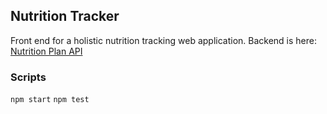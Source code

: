## Nutrition Tracker
Front end for a holistic nutrition tracking web application. Backend is here: [Nutrition Plan API](https://github.com/lawrencety/nutrition-plan-api)

### Scripts
`npm start`
`npm test`
